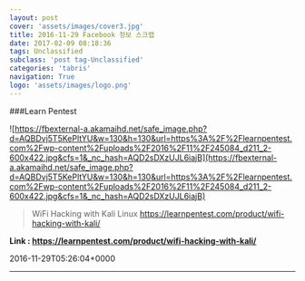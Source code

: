 ```yaml
---
layout: post
cover: 'assets/images/cover3.jpg'
title: 2016-11-29 Facebook 정보 스크랩
date: 2017-02-09 08:18:36
tags: Unclassified
subclass: 'post tag-Unclassified'
categories: 'tabris'
navigation: True
logo: 'assets/images/logo.png'
---
```


###Learn Pentest

![https://fbexternal-a.akamaihd.net/safe_image.php?d=AQBDvj5T5KePltYU&w=130&h=130&url=https%3A%2F%2Flearnpentest.com%2Fwp-content%2Fuploads%2F2016%2F11%2F245084_d211_2-600x422.jpg&cfs=1&_nc_hash=AQD2sDXzUJL6iajB](https://fbexternal-a.akamaihd.net/safe_image.php?d=AQBDvj5T5KePltYU&w=130&h=130&url=https%3A%2F%2Flearnpentest.com%2Fwp-content%2Fuploads%2F2016%2F11%2F245084_d211_2-600x422.jpg&cfs=1&_nc_hash=AQD2sDXzUJL6iajB)

>WiFi Hacking with Kali Linux
https://learnpentest.com/product/wifi-hacking-with-kali/

**Link : <https://learnpentest.com/product/wifi-hacking-with-kali/>**

2016-11-29T05:26:04+0000

---

